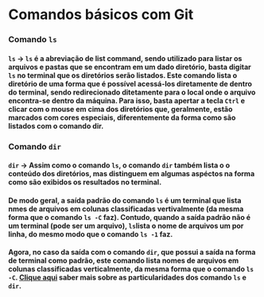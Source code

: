 # **Comandos básicos com  Git**

### __**Comando**__ `ls`
#### `ls` -> `ls` é a abreviação de list command, sendo utilizado para listar os arquivos e pastas que se encontram em um dado diretório, basta digitar `ls` no terminal que os diretórios serão listados. Este comando lista o diretório de uma forma que é possível acessá-los diretamente de dentro do terminal, sendo redirecionado ditetamente para o local onde o arquivo encontra-se dentro da máquina. Para isso, basta apertar a tecla `Ctrl` e clicar com o mouse em cima dos diretórios que, geralmente, estão marcados com cores especiais, diferentemente da forma como são listados com o comando dir.

### __**Comando**__ `dir`
#### `dir` -> Assim como o comando `ls`, o comando `dir` também lista o o conteúdo dos diretórios, mas distinguem em algumas aspéctos na forma como são exibidos os resultados no terminal.

#### De modo geral, a saída padrão do comando `ls` é um terminal que lista nmes de arquivos em colunas classificadas vertivalmente (da mesma forma que o comando `ls -C` faz). Contudo, quando a saída padrão não é um terminal (pode ser um arquivo), `ls`lista o nome de arquivos um por linha, do mesmo modo que o comando `ls -1` faz.
#### Agora, no caso da saída com o comando `dir`, que possui a saída na forma de terminal como padrão, este comando lista nomes de arquivos em colunas classificadas verticalmente, da mesma forma que o comando `ls -C`. [Clique aqui](https://sobrelinux.info/questions/7004/difference-between-dir-and-ls-terminal-commands#:~:text=Se%20eu%20digitar%20dir%20%2C%20ele,e%20pastas%20e%20arquivos%20ocultos.) saber mais sobre as particularidades dos comando `ls` e `dir`.
